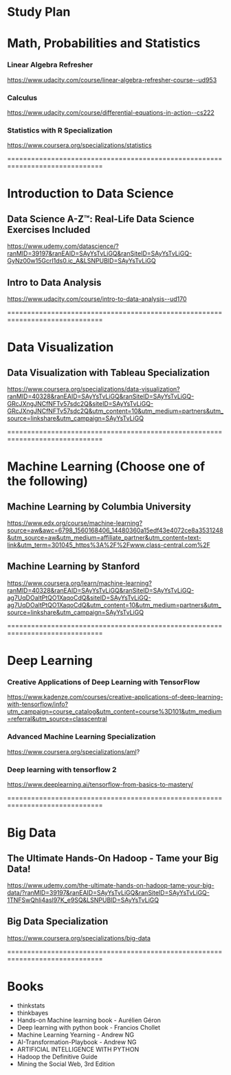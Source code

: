 # Study Plan

# Math, Probabilities and Statistics

### Linear Algebra Refresher
https://www.udacity.com/course/linear-algebra-refresher-course--ud953

### Calculus</br>
https://www.udacity.com/course/differential-equations-in-action--cs222

### Statistics with R Specialization
https://www.coursera.org/specializations/statistics

==============================================================================

# Introduction to Data Science

## Data Science A-Z™: Real-Life Data Science Exercises Included
https://www.udemy.com/datascience/?ranMID=39197&ranEAID=SAyYsTvLiGQ&ranSiteID=SAyYsTvLiGQ-GyNz00w15GcrI1ds0.ic_A&LSNPUBID=SAyYsTvLiGQ

## Intro to Data Analysis
https://www.udacity.com/course/intro-to-data-analysis--ud170

==============================================================================

# Data Visualization

## Data Visualization with Tableau Specialization
https://www.coursera.org/specializations/data-visualization?ranMID=40328&ranEAID=SAyYsTvLiGQ&ranSiteID=SAyYsTvLiGQ-GRcJXngJNCfNFTv57sdc2Q&siteID=SAyYsTvLiGQ-GRcJXngJNCfNFTv57sdc2Q&utm_content=10&utm_medium=partners&utm_source=linkshare&utm_campaign=SAyYsTvLiGQ

==============================================================================

# Machine Learning (Choose one of the following)

## Machine Learning by Columbia University
https://www.edx.org/course/machine-learning?source=aw&awc=6798_1560168406_14480360a15edf43e4072ce8a3531248&utm_source=aw&utm_medium=affiliate_partner&utm_content=text-link&utm_term=301045_https%3A%2F%2Fwww.class-central.com%2F

## Machine Learning by Stanford
https://www.coursera.org/learn/machine-learning?ranMID=40328&ranEAID=SAyYsTvLiGQ&ranSiteID=SAyYsTvLiGQ-ag7UqDOaltPtQO1XaqoCdQ&siteID=SAyYsTvLiGQ-ag7UqDOaltPtQO1XaqoCdQ&utm_content=10&utm_medium=partners&utm_source=linkshare&utm_campaign=SAyYsTvLiGQ

==============================================================================

# Deep Learning

### Creative Applications of Deep Learning with TensorFlow
https://www.kadenze.com/courses/creative-applications-of-deep-learning-with-tensorflow/info?utm_campaign=course_catalog&utm_content=course%3D101&utm_medium=referral&utm_source=classcentral

### Advanced Machine Learning Specialization
https://www.coursera.org/specializations/aml?

### Deep learning with tensorflow 2
https://www.deeplearning.ai/tensorflow-from-basics-to-mastery/

==============================================================================

# Big Data
## The Ultimate Hands-On Hadoop - Tame your Big Data!
https://www.udemy.com/the-ultimate-hands-on-hadoop-tame-your-big-data/?ranMID=39197&ranEAID=SAyYsTvLiGQ&ranSiteID=SAyYsTvLiGQ-1TNFSwQhli4asl97K_e9SQ&LSNPUBID=SAyYsTvLiGQ

## Big Data Specialization
https://www.coursera.org/specializations/big-data

==============================================================================

# Books
- thinkstats	
- thinkbayes	
- Hands-on Machine learning book - Aurélien Géron
- Deep learning with python book	- Francios Chollet
- Machine Learning Yearning	- Andrew NG
- AI-Transformation-Playbook	- Andrew NG
- ARTIFICIAL INTELLIGENCE WITH PYTHON	
- Hadoop the Definitive Guide	
- Mining the Social Web, 3rd Edition
